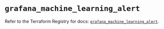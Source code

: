 # `grafana_machine_learning_alert`

Refer to the Terraform Registry for docs: [`grafana_machine_learning_alert`](https://registry.terraform.io/providers/grafana/grafana/3.15.3/docs/resources/machine_learning_alert).
